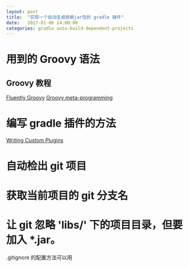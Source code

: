 ```yaml
---
layout: post
title:  "实现一个自动生成依赖jar包的 gradle 插件"
date:   2017-01-06 14:00:00
categories: gradle auto-build-dependent-projects
---
```


# 用到的 Groovy 语法

## Groovy 教程

[Fluently Groovy](http://www.ibm.com/developerworks/java/tutorials/j-groovy/j-groovy.html)
[Groovy meta-programming](http://www.ibm.com/developerworks/java/library/j-pg06239/index.html)

# 编写 gradle 插件的方法

[Writing Custom Plugins](https://docs.gradle.org/current/userguide/custom_plugins.html)

# 自动检出 git 项目

# 获取当前项目的 git 分支名

# 让 git 忽略 'libs/' 下的项目目录，但要加入 *.jar。

.gitignore 的配置方法可以用

    